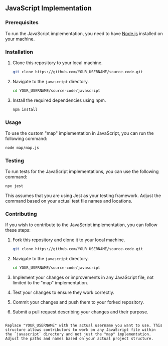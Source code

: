 ## JavaScript Implementation

### Prerequisites

To run the JavaScript implementation, you need to have [Node.js](https://nodejs.org/) installed on your machine.

### Installation

1. Clone this repository to your local machine.

    ```bash
    git clone https://github.com/YOUR_USERNAME/source-code.git
    ```

2. Navigate to the `javascript` directory.

    ```bash
    cd YOUR_USERNAME/source-code/javascript
    ```

3. Install the required dependencies using npm.

    ```bash
    npm install
    ```

### Usage

To use the custom "map" implementation in JavaScript, you can run the following command:

```bash
node map/map.js
```

### Testing

To run tests for the JavaScript implementations, you can use the following command:

```bash
npx jest
```

This assumes that you are using Jest as your testing framework. Adjust the command based on your actual test file names and locations.

### Contributing

If you wish to contribute to the JavaScript implementation, you can follow these steps:

1. Fork this repository and clone it to your local machine.

    ```bash
    git clone https://github.com/YOUR_USERNAME/source-code.git
    ```

2. Navigate to the `javascript` directory.

    ```bash
    cd YOUR_USERNAME/source-code/javascript
    ```

3. Implement your changes or improvements in any JavaScript file, not limited to the "map" implementation.
4. Test your changes to ensure they work correctly.
5. Commit your changes and push them to your forked repository.
6. Submit a pull request describing your changes and their purpose.
```

Replace "YOUR_USERNAME" with the actual username you want to use. This structure allows contributors to work on any JavaScript file within the `javascript` directory and not just the "map" implementation. Adjust the paths and names based on your actual project structure.